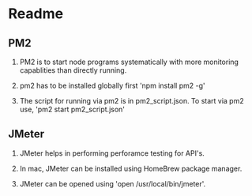 # Readme

## PM2

1. PM2 is to start node programs systematically with more monitoring capablities than directly running.

2. pm2 has to be installed globally first 'npm install pm2 -g'

3. The script for running via pm2 is in pm2_script.json. To start via pm2 use, 'pm2 start pm2_script.json'

## JMeter

1. JMeter helps in performing perforamce testing for API's.

2. In mac, JMeter can be installed using HomeBrew package manager.

3. JMeter can be opened using 'open /usr/local/bin/jmeter'.
